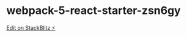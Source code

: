 # webpack-5-react-starter-zsn6gy

[Edit on StackBlitz ⚡️](https://stackblitz.com/edit/webpack-5-react-starter-zsn6gy)